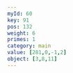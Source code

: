 ```yaml
---
myId: 60
key: 91
pos: 132
weight: 6
primes: 1
category: main
value: [281,0,-1,2]
object: [3,8,11]
---
```


